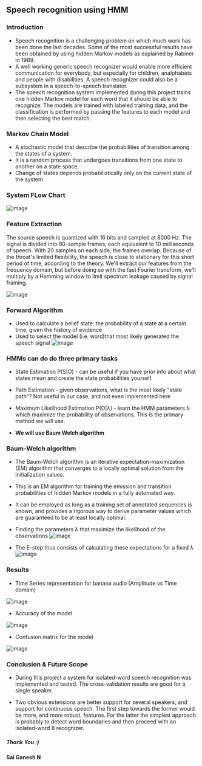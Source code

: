 ## Speech recognition using HMM	

### Introduction
- Speech recognition is a challenging problem on which much work has been done the last decades. Some of the most successful results have been obtained by using hidden Markov models as explained by Rabiner in 1989. 
- A well working generic speech recognizer would enable more efficient communication for everybody, but especially for children, analphabets and people with disabilities. A speech recognizer could also be a subsystem in a speech-to-speech translator. 
- The speech recognition system implemented during this project trains one hidden Markov model for each word that it should be able to recognize. The models are trained with labeled training data, and the classification is performed by passing the features to each model and then selecting the best match.

### Markov Chain Model
- A stochastic model that describe the probabilities of transition among the states of a system. 
- It is a random process that undergoes transitions from one state to another on a state space.
- Change of states depends probabilistically only on the current state of the system

### System FLow Chart
![image](https://user-images.githubusercontent.com/53213766/174874526-7b87cf5b-d42e-4ca0-8465-3ed4a13f0d1d.png)

### Feature Extraction
The source speech is quantized with 16 bits and sampled at 8000 Hz. The signal is divided into 80-sample frames, each equivalent to 10 milliseconds of speech. With 20 samples on each side, the frames overlap. Because of the  throat's limited flexibility, the speech is close to stationary for this short period of time, according to the theory. We'll extract our features from the frequency domain, but before doing so with the fast Fourier transform, we'll multiply by a Hamming window to limit spectrum leakage caused by signal framing.

![image](https://user-images.githubusercontent.com/53213766/174875939-e315e6a3-13a8-4dc5-8a04-2ea125dcd0c3.png)

### Forward Algorithm
- Used to calculate a belief state: the probability of a state at a certain time, given the history of evidence
- Used to select the model (i.e. word)that most likely generated the speech signal
![image](https://user-images.githubusercontent.com/53213766/174876074-a1f07da6-09a8-466d-9787-008b454fabbc.png)


### HMMs can do do three primary tasks
- State Estimation  P(S|O)  - can be useful if you have prior info about what states mean and create the state probabilities yourself.

- Path Estimation - given observations, what is the most likely "state path"? Not useful in our case, and not even implemented here

- Maximum Likelihood Estimation  P(O|λ)  - learn the HMM parameters  λ  which maximize the probability of observations. This is the primary method we will use.

- **We will use Baum Welch algorithm**

### Baum-Welch algorithm

- The Baum-Welch algorithm is an iterative expectation-maximization (EM) algorithm that converges to a locally optimal solution from the initialization values.

- This is an EM algorithm for training the emission and transition probabilities of hidden Markov models in a fully automated way.

- It can be employed as long as a training set of annotated sequences is known, and provides a rigorous way to derive parameter values which are guaranteed to be at least locally optimal.

- Finding the parameters λ that maximize the likelihood of the observations
![image](https://user-images.githubusercontent.com/53213766/174874895-18d4a4a8-e8ef-416a-bd46-9c27c294edfa.png)
- The E-step thus consists of calculating these expectations for a fixed λ
![image](https://user-images.githubusercontent.com/53213766/174874938-4e56961d-4cb5-4412-a62d-ee372bcea15e.png)

### Results
- Time Series representation for banana audio (Amplitude vs Time domain)

![image](https://user-images.githubusercontent.com/53213766/174875403-63e66b60-4982-4112-a2b3-53dda294a408.png)

- Accuracy of the model
 
![image](https://user-images.githubusercontent.com/53213766/174875002-23669767-1961-4716-919c-a18bfa6e8090.png)

- Confusion matrix for the model

![image](https://user-images.githubusercontent.com/53213766/174875016-633832dd-96a9-47f4-ad77-898f0833f498.png)

### Conclusion & Future Scope
- During this project a system for isolated-word speech recognition was implemented and tested. The cross-validation results are good for a single speaker. 

- Two obvious extensions are better support for several speakers, and support for continuous speech. The first step towards the former would be more, and more robust, features. For the latter the simplest approach is probably to detect word boundaries and then proceed with an isolated-word 8 recognizer. 

##### Thank You :)
#### Sai Ganesh N

